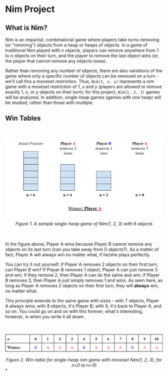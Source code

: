 # Nim Project

## What is Nim?

Nim is an impartial, combinatorial game where players take turns removing (or "nimming") objects from a heap or heaps of objects. In a game of traditional Nim played with *n* objects, players can remove anywhere from 1 to *n* objects on their turn, and the player to remove the last object wins (or, the player that cannot remove any objects loses).

Rather than removing any number of objects, there are also variations of the game where only a specific number of objects can be removed on a turn - we'll call this a moveset restriction. Thus, `Nim(1, x, y)` represents a nim game with a moveset restriction of 1, *x* and *y* (players are allowed to remove exactly 1, *x*, or *y* objects on their turn); for this project, `Nim(1, 2, 3)` games will be analyzed. In addition, single-heap games (games with one heap) will be studied, rather than those with multiple.

## Win Tables

<br></br>
![sample nim game](images/figure_1.png)
*<center>Figure 1. A sample single-heap game of Nim(1, 2, 3) with 6 objects</center>*
<br></br>

In the figure above, Player A wins because Player B cannot remove any objects on its last turn (can you take away from 0 objects?). As a matter of fact, Player A will always win no matter what, if he/she plays perfectly. 

You can try it out yourself: if Player A removes 2 objects on their first turn, can Player B win? If Player B removes 1 object, Player A can just remove 3 and win; if they remove 2, then Player A can do the same and win; if Player B removes 3, then Player A just simply removes 1 and wins. As seen here, as long as Player A removes 2 objects on their first turn, they will **always** win, no matter what.

This principle extends to the same game with sizes - with 7 objects, Player A always wins; with 8 objects, it's Player B; with 9, it's back to Player A, and so on. You could go on and on with this forever; what's interesting, however, is when you write it all down. 

<br></br>
![win-table](images/figure_2.png)
*<center>Figure 2. Win-table for single-heap nim game with moveset Nim(1, 2, 3), for n=0 to n=10*</center>*
<br></br>

